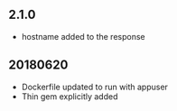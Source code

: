 ## 2.1.0

* hostname added to the response 

## 20180620

* Dockerfile updated to run with appuser
* Thin gem explicitly added
